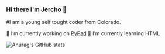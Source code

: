 ### Hi there I'm Jercho 👋

#I am a young self tought coder from Colorado.

🔭 I’m currently working on [PyPad](https://github.com/Jericho-Coder/pypad-ide)
🌱 I’m currently learning HTML

![Anurag's GitHub stats](https://github-readme-stats.vercel.app/api?username=Jericho-Coder&show_icons=true&theme=algolia)
